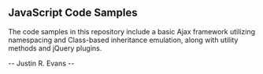 JavaScript Code Samples
-----------------------

The code samples in this repository include a basic Ajax framework utilizing namespacing and Class-based inheritance emulation,
along with utility methods and jQuery plugins.

-- Justin R. Evans --
